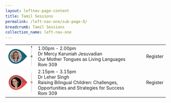 ```yaml
---
layout: leftnav-page-content
title: Tamil Sessions
permalink: /left-nav-one/sub-page-D/
breadcrumb: Tamil Sessions
collection_name: left-nav-one
---
```


<table>
  <tr>
    <td>
      <img src="/images/sharing-sessions-left-markers-el1.png" alt="Dr Mercy Karuniah Jesuvadian" style="width:150px;" />
    </td>
    <td>1.00pm - 2.00pm<br>Dr Mercy Karuniah Jesuvadian<br>Our Mother Tongues as Living Languages<br> Rom 309
    </td>
    <td>Register
    </td>
  </tr>
  <tr>
    <td>
      <img src="/images/sharing-sessions-left-markers-el2.png" alt="Dr Leher Singh" style="width:150px;" />
    </td>
    <td>2.15pm - 3.15pm<br>Dr Leher Singh<br>Raising Bilingual Children: Challenges, Opportunities and Strategies for Success<br> Rom 309
    </td>
    <td>Register
    </td>
  </tr>

</table>
